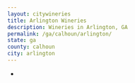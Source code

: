 ```yaml
---
layout: citywineries
title: Arlington Wineries
description: Wineries in Arlington, GA
permalink: /ga/calhoun/arlington/
state: ga
county: calhoun
city: arlington
---
```

-
